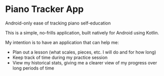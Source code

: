 # Piano Tracker App
Android-only ease of tracking piano self-education

This is a simple, no-frills application, built natively for Android using Kotlin.

My intention is to have an application that can help me:

- Plan out a lesson (what scales, pieces, etc. I will do and for how long)
- Keep track of time during my practice session
- View my historical stats, giving me a clearer view of my progress over long periods of time
